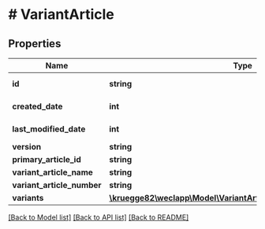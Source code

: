 # # VariantArticle

## Properties

Name | Type | Description | Notes
------------ | ------------- | ------------- | -------------
**id** | **string** |  | [optional] [readonly]
**created_date** | **int** |  | [optional] [readonly]
**last_modified_date** | **int** |  | [optional] [readonly]
**version** | **string** |  | [optional]
**primary_article_id** | **string** |  | [optional]
**variant_article_name** | **string** |  | [optional]
**variant_article_number** | **string** |  | [optional]
**variants** | [**\kruegge82\weclapp\Model\VariantArticleVariantWithoutReference[]**](VariantArticleVariantWithoutReference.md) |  | [optional]

[[Back to Model list]](../../README.md#models) [[Back to API list]](../../README.md#endpoints) [[Back to README]](../../README.md)
